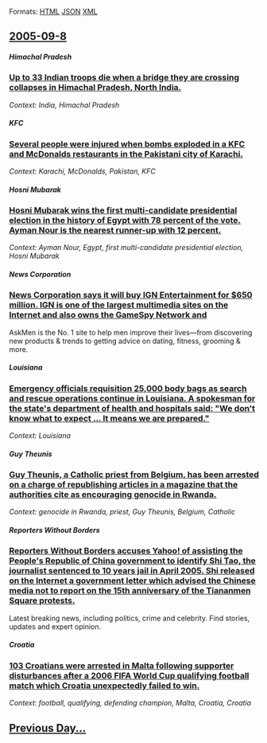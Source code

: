 
Formats: [HTML](2005/09/8/index.html)  [JSON](2005/09/8/index.json)  [XML](2005/09/8/index.xml)  

## [2005-09-8](/news/2005/09/8/index.md)

##### Himachal Pradesh
### [ Up to 33 Indian troops die when a bridge they are crossing collapses in Himachal Pradesh, North India. ](/news/2005/09/8/up-to-33-indian-troops-die-when-a-bridge-they-are-crossing-collapses-in-himachal-pradesh-north-india.md)
_Context: India, Himachal Pradesh_

##### KFC
### [ Several people were injured when bombs exploded in a KFC and McDonalds restaurants in the Pakistani city of Karachi. ](/news/2005/09/8/several-people-were-injured-when-bombs-exploded-in-a-kfc-and-mcdonalds-restaurants-in-the-pakistani-city-of-karachi.md)
_Context: Karachi, McDonalds, Pakistan, KFC_

##### Hosni Mubarak
### [ Hosni Mubarak wins the first multi-candidate presidential election in the history of Egypt with 78 percent of the vote. Ayman Nour is the nearest runner-up with 12 percent. ](/news/2005/09/8/hosni-mubarak-wins-the-first-multi-candidate-presidential-election-in-the-history-of-egypt-with-78-percent-of-the-vote-ayman-nour-is-the-n.md)
_Context: Ayman Nour, Egypt, first multi-candidate presidential election, Hosni Mubarak_

##### News Corporation
### [ News Corporation says it will buy IGN Entertainment for $650 million. IGN is one of the largest multimedia sites on the Internet and also owns the GameSpy Network and ](/news/2005/09/8/news-corporation-says-it-will-buy-ign-entertainment-for-650-million-ign-is-one-of-the-largest-multimedia-sites-on-the-internet-and-also-o.md)
AskMen is the No. 1 site to help men improve their lives—from discovering new products & trends to getting advice on dating, fitness, grooming & more.

##### Louisiana
### [ Emergency officials requisition 25,000 body bags as search and rescue operations continue in Louisiana. A spokesman for the state's department of health and hospitals said: "We don't know what to expect ... It means we are prepared." ](/news/2005/09/8/emergency-officials-requisition-25-000-body-bags-as-search-and-rescue-operations-continue-in-louisiana-a-spokesman-for-the-state-s-departm.md)
_Context: Louisiana_

##### Guy Theunis
### [ Guy Theunis, a Catholic priest from Belgium, has been arrested on a charge of republishing articles in a magazine that the authorities cite as encouraging genocide in Rwanda. ](/news/2005/09/8/guy-theunis-a-catholic-priest-from-belgium-has-been-arrested-on-a-charge-of-republishing-articles-in-a-magazine-that-the-authorities-cite.md)
_Context: genocide in Rwanda, priest, Guy Theunis, Belgium, Catholic_

##### Reporters Without Borders
### [ Reporters Without Borders accuses Yahoo! of assisting the People's Republic of China government to identify Shi Tao, the journalist sentenced to 10 years jail in April 2005. Shi released on the Internet a government letter which advised the Chinese media not to report on the 15th anniversary of the Tiananmen Square protests. ](/news/2005/09/8/reporters-without-borders-accuses-yahoo-of-assisting-the-people-s-republic-of-china-government-to-identify-shi-tao-the-journalist-sentenc.md)
Latest breaking news, including politics, crime and celebrity. Find stories, updates and expert opinion.

##### Croatia
### [ 103 Croatians were arrested in Malta following supporter disturbances after a 2006 FIFA World Cup qualifying football match which Croatia unexpectedly failed to win. ](/news/2005/09/8/103-croatians-were-arrested-in-malta-following-supporter-disturbances-after-a-2006-fifa-world-cup-qualifying-football-match-which-croatia-u.md)
_Context: football, qualifying, defending champion, Malta, Croatia, Croatia_

## [Previous Day...](/news/2005/09/7/index.md)

